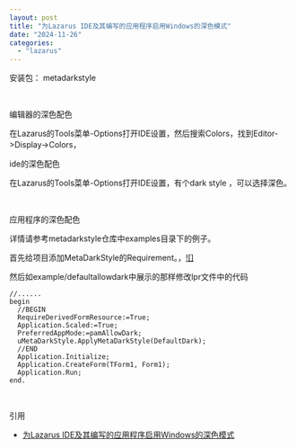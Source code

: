 ```yaml
---
layout: post
title: "为Lazarus IDE及其编写的应用程序启用Windows的深色模式"
date: "2024-11-26"
categories: 
  - "lazarus"
---
```


安装包： metadarkstyle

 

编辑器的深色配色

在Lazarus的Tools菜单-Options打开IDE设置，然后搜索Colors，找到Editor->Display->Colors，

ide的深色配色

在Lazarus的Tools菜单-Options打开IDE设置，有个dark style ，可以选择深色。

 

应用程序的深色配色

详情请参考metadarkstyle仓库中examples目录下的例子。

首先给项目添加MetaDarkStyle的Requirement。，[![]](http://127.0.0.1/?attachment_id=5422)

然后如example/defaultallowdark中展示的那样修改lpr文件中的代码

```delphi
//......
begin
  //BEGIN
  RequireDerivedFormResource:=True;
  Application.Scaled:=True;
  PreferredAppMode:=pamAllowDark;
  uMetaDarkStyle.ApplyMetaDarkStyle(DefaultDark);
  //END
  Application.Initialize;
  Application.CreateForm(TForm1, Form1);
  Application.Run;
end.
```

 

引用

- [为Lazarus IDE及其编写的应用程序启用Windows的深色模式](https://www.iruanp.com/posts/2024/lazarus-enable-dark-mode-for-ide-and-application/)
